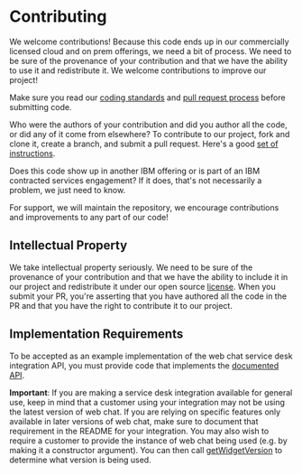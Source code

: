 # Contributing

We welcome contributions! Because this code ends up in our commercially licensed cloud and on prem offerings, we need a bit of process. We need to be sure of the provenance of your contribution and that we have the ability to use it and redistribute it. We welcome contributions to improve our project!

Make sure you read our [coding standards](./docs/CODING_STANDARDS.md) and [pull request process](./docs/PULL_REQUESTS.md) before submitting code.

Who were the authors of your contribution and did you author all the code, or did any of it come from elsewhere? To contribute to our project, fork and clone it, create a branch, and submit a pull request. Here's a good [set of instructions](https://www.dataschool.io/how-to-contribute-on-github/).

Does this code show up in another IBM offering or is part of an IBM contracted services engagement? If it does, that's not necessarily a problem, we just need to know.

For support, we will maintain the repository, we encourage contributions and improvements to any part of our code!

## Intellectual Property

We take intellectual property seriously. We need to be sure of the provenance of your contribution and that we have the ability to include it in our project and redistribute it under our open source [license](./LICENSE). When you submit your PR, you're asserting that you have authored all the code in the PR and that you have the right to contribute it to our project.

## Implementation Requirements

To be accepted as an example implementation of the web chat service desk integration API, you must provide code that implements the [documented API](API.md).

**Important**: If you are making a service desk integration available for general use, keep in mind that a customer using your integration may not be using the latest version of web chat. If you are relying on specific features only available in later versions of web chat, make sure to document that requirement in the README for your integration. You may also wish to require a customer to provide the instance of web chat being used (e.g. by making it a constructor argument). You can then call [getWidgetVersion](https://web-chat.global.assistant.watson.cloud.ibm.com/docs.html?to=api-instance-methods#getWidgetVersion) to determine what version is being used.